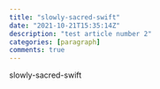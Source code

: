 ```yaml
---
title: "slowly-sacred-swift"
date: "2021-10-21T15:35:14Z"
description: "test article number 2"
categories: [paragraph]
comments: true
---
```


slowly-sacred-swift
